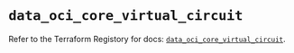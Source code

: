 # `data_oci_core_virtual_circuit`

Refer to the Terraform Registory for docs: [`data_oci_core_virtual_circuit`](https://registry.terraform.io/providers/oracle/oci/6.18.0/docs/data-sources/core_virtual_circuit).

